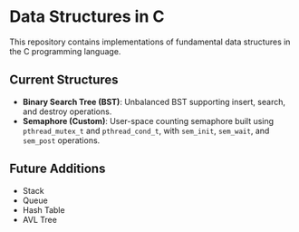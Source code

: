 # Data Structures in C

This repository contains implementations of fundamental data structures in the C programming language. 

## Current Structures

- **Binary Search Tree (BST)**: Unbalanced BST supporting insert, search, and destroy operations.
- **Semaphore (Custom)**: User-space counting semaphore built using `pthread_mutex_t` and `pthread_cond_t`, with `sem_init`, `sem_wait`, and `sem_post` operations.

## Future Additions

- Stack
- Queue
- Hash Table
- AVL Tree